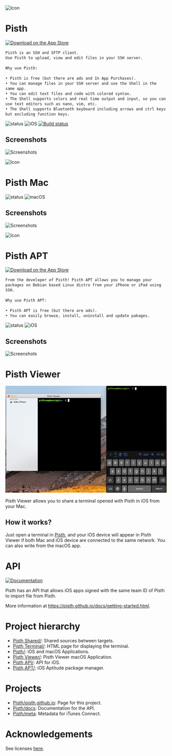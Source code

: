 ![Icon](https://raw.githubusercontent.com/ColdGrub1384/Pisth/master/Pisth/Assets.xcassets/AppIcon.appiconset/Icon-App-60x60%402x.png)

# Pisth

[![Download on the App Store](https://pisth.github.io/appstorebadge.svg)](https://itunes.apple.com/us/app/pisth/id1331070425?ls=1&mt=8)


```
Pisth is an SSH and SFTP client.
Use Pisth to upload, view and edit files in your SSH server.

Why use Pisth:

• Pisth is free (but there are ads and In App Purchases).
• You can manage files in your SSH server and use the Shell in the same app.
• You can edit text files and code with colored syntax.
• The Shell supports colors and real time output and input, so you can use text editors such as nano, vim, etc.
• The Shell supports Bluetooth keyboard including arrows and ctrl keys but excluding function keys.
```

![status](https://img.shields.io/badge/status-stable-green.svg)
![iOS](https://img.shields.io/badge/iOS-11.0%2B-green.svg)
[![Build status](https://build.appcenter.ms/v0.1/apps/3ba4cc7e-7510-4345-b79e-e09b8b046f38/branches/master/badge)](https://appcenter.ms)

## Screenshots
![Screenshots](https://pisth.github.io/ios/screenshots.png)

![Icon](https://raw.githubusercontent.com/ColdGrub1384/Pisth/master/Pisth%20Mac/Assets.xcassets/AppIcon.appiconset/Pisth-128%401x.png)

# Pisth Mac

![status](https://img.shields.io/badge/status-In%20development-red.svg)
![macOS](https://img.shields.io/badge/macOS-10.14%2B-green.svg)

## Screenshots
![Screenshots](https://pisth.github.io/mac/screenshot.png)

![Icon](https://raw.githubusercontent.com/ColdGrub1384/Pisth/master/Pisth%20APT/Pisth%20APT/Assets.xcassets/AppIcon.appiconset/Icon-App-60x60%402x.png)

# Pisth APT

[![Download on the App Store](https://pisth.github.io/appstorebadge.svg)](https://itunes.apple.com/us/app/pisth-apt/id1369552277?ls=1&mt=8)


```
From the developer of Pisth! Pisth APT allows you to manage your packages on Debian based Linux distro from your iPhone or iPad using SSH.

Why use Pisth APT:

• Pisth APT is free (but there are ads).
• You can easily browse, install, uninstall and update pakages.
```

![status](https://img.shields.io/badge/status-stable-green.svg)
![iOS](https://img.shields.io/badge/iOS-11.0%2B-green.svg)

## Screenshots
![Screenshots](https://pisth.github.io/apt/screenshots.png)

# Pisth Viewer

![screenshot](https://github.com/Pisth/pisth.github.io/raw/master/PisthViewer/screenshot.png)

Pisth Viewer allows you to share a terminal opened with Pisth in iOS from your Mac.

## How it works?

Just open a terminal in [Pisth](https://pisth.github.io), and your iOS device will appear in Pisth Viewer if both Mac and iOS device are connected to the same network. You can also write from the macOS app.

# API

[![Documentation](https://pisth.github.io/docs/badge.svg)](https://pisth.github.io/docs)

Pisth has an API that allows iOS apps signed with the same team ID of Pisth to import file from Pisth.

More information at https://pisth.github.io/docs/getting-started.html.

# Project hierarchy

- [Pisth Shared/](Pisth%20Shared/): Shared sources between targets.
- [Pisth Terminal/](Pisth%20Terminal/): HTML page for displaying the terminal.
- [Pisth/](Pisth): iOS and macOS Applications.
- [Pisth Viewer/](Pisth%20Viewer/): Pisth Viewer macOS Application.
- [Pisth API/](Pisth%20API/): API for iOS.
- [Pisth APT/](Pisth%20APT/): iOS Aptitude package manager.

# Projects

- [Pisth/pisth.github.io](https://github.com/Pisth/pisth.github.io): Page for this project.
- [Pisth/docs](https://github.com/Pisth/docs): Documentation for the API.
- [Pisth/meta](https://github.com/Pisth/meta): Metadata for iTunes Connect.

# Acknowledgements
See licenses [here](http://htmlpreview.github.io/?https://github.com/ColdGrub1384/Pisth/blob/master/Pisth/Licenses.html).
